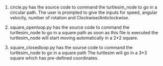 1. circle.py has the source code to command the turtlesim_node to go in a circular path.
The user is prompted to give the inputs for speed, angular velocity, number of rotation and Clockwise/Anticlockwise.




2. square_openloop.py has the source code to command the turtlesim_node to go in a square path
as soon as this file is executed the turtlesim_node will start moving automatically in a 2*2 square.




3. square_closedloop.py has the sourse code to command the turtlesim_node to go in a square path
The turtlesim will go in a 3*3 square which has pre-defined coordinates.

